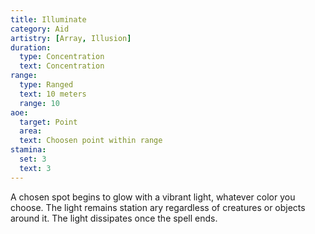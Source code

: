 ```yaml
---
title: Illuminate
category: Aid
artistry: [Array, Illusion]
duration:
  type: Concentration
  text: Concentration
range:
  type: Ranged
  text: 10 meters
  range: 10
aoe:
  target: Point
  area: 
  text: Choosen point within range
stamina:
  set: 3
  text: 3
---
```

A chosen spot begins to glow with a vibrant light, whatever color you choose. The light remains station ary regardless of creatures or objects around it. The light dissipates once the spell ends.
